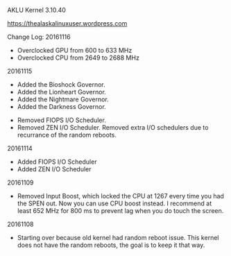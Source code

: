 AKLU Kernel 3.10.40

https://thealaskalinuxuser.wordpress.com

Change Log:
20161116
+ Overclocked GPU from 600 to 633 MHz
+ Overclocked CPU from 2649 to 2688 MHz

20161115
+ Added the Bioshock Governor.
+ Added the Lionheart Governor.
+ Added the Nightmare Governor.
+ Added the Darkness Governor.
- Removed FIOPS I/O Scheduler.
- Removed ZEN I/O Scheduler.
Removed extra I/O schedulers due to recurrance of the random reboots.

20161114
+ Added FIOPS I/O Scheduler
+ Added ZEN I/O Scheduler

20161109
+ Removed Input Boost, which locked the CPU at 1267 every time you had the SPEN out. Now you can use CPU boost instead. I recommend at least 652 MHz for 800 ms to prevent lag when you do touch the screen.

20161108
+ Starting over because old kernel had random reboot issue. This kernel does not have the random reboots, the goal is to keep it that way.
